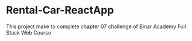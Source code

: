 # Rental-Car-ReactApp
This project make to complete chapter 07 challenge of Binar Academy Full Stack Web Course
